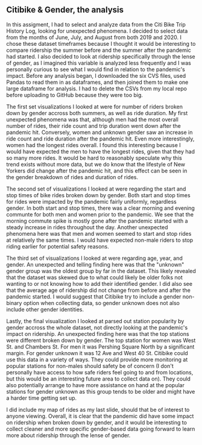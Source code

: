 <h2>Citibike & Gender, the analysis</h2>
In this assigment, I had to select and analyze data from the Citi Bike Trip History Log, looking for unexpected phenomena. I decided to select data from the months of June, July, and August from both 2019 and 2020. I chose these dataset timeframes because I thought it would be interesting to compare ridership the summer before and the summer after the pandemic had started. I also decided to look at ridership specifically through the lense of gender, as I imagined this variable is analyzed less frequently and I was personally curious to see what I would find in relation to the pandemic's impact. Before any analysis began, I downloaded the six CVS files, used Pandas to read them in as dataframes, and then joined them to make one large dataframe for analysis. I had to delete the CSVs from my local repo before uploading to GitHub because they were too big.


The first set visualizations I looked at were for number of riders broken down by gender accross both summers, as well as ride duration. My first unexpected phenomena was that, although men had the most overall number of rides, their ride count and trip duration went down after the pandemic hit. Conversely, women and unknown gender saw an increase in ride count and ride duration after the pandemic hit. Even more interestingly, women had the longest rides overall. I found this interesting because I would have expected the men to have the longest rides, given that they had so many more rides. It would be hard to reasonably speculate why this trend exists without more data, but we do know that the lifestyle of New Yorkers did change after the pandemic hit, and this effect can be seen in the gender breakdown of rides and duration of rides.

The second set of visualizations I looked at were regarding the start and stop times of bike rides broken down by gender. Both start and stop times for rides were impacted by the pandemic fairly uniformly, regardless gender. In both start and stop times, there was a clear morning and evening communte for both men and women prior to the pandemic. We see that the morning commute spike is mostly gone after the pandemic started with a steady increase in rides throughout the day. Another unexpected phenomena here was that men and women seemed to start and stop rides at relatively the same times. I would have expected non-male riders to stop riding earlier for potential safety reasons.

The third set of visualizations I looked at were regarding age, year, and gender. An unexpected and telling finding here was that the "unknown" gender group was the oldest group by far in the dataset. This likely revealed that the dataset was skewed due to what could likely be older folks not wanting to or not knowing how to add their identified gender. I did also see that the average age of ridership did not change from before and after the pandemic started. I would suggest that Citibike try to include a gender non-binary option when collecting data, so gender unknown does not also include other gender identities.

Lastly, the final visualization I looked at parsed out station popularity by gender accross the whole dataset, not directly looking at the pandemic's impact on ridership. An unexpected finding here was that the top stations were different broken down by gender. The top station for women was West St. and Chambers St. For men it was Pershing Square North by a significant margin. For gender unknown it was 12 Ave and West 40 St. Citibike could use this data in a variety of ways. They could provide more monitoring at popular stations for non-males should safety be of concern (I don't personally have access to how safe riders feel going to and from locations, but this would be an interesting future area to collect data on). They could also potentially arrange to have more assistance on hand at the popular stations for gender unknown as this group tends to be older and might have a harder time getting set up.

I did include my map of rides as my last slide, should that be of interest to anyone viewing. Overall, it is clear that the pandemic did have some impact on ridership when broken down by gender, and it would be interesting to collect cleaner and more specific gender-based data going forward to learn more about ridership through the lense of gender.
